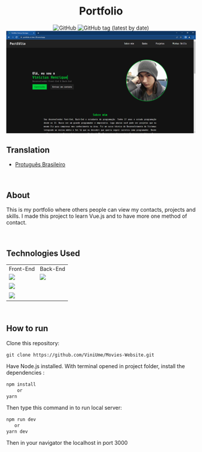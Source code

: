 <div align="center">
  <h1>Portfolio</h1>

  <img alt="GitHub" src="https://img.shields.io/github/license/ViniUme/Portfolio?color=00ce3a&style=for-the-badge">
  <img alt="GitHub tag (latest by date)" src="https://img.shields.io/github/v/tag/ViniUme/Portfolio?color=212121&style=for-the-badge">

  <br>

  <img src="https://github.com/ViniUme/assets/blob/master/portf%C3%B3lio.PNG?raw=true">
</div>

## Translation
- [Protuguês Brasileiro](https://github.com/ViniUme/Portfolio/blob/master/translation/README-ptbr.md)

<br>

## About
This is my portfolio where others people can view my contacts, projects and skills. I made this project to learn Vue.js and to have more one method of contact.

<br>

## Technologies Used

<table>
  <tr>
    <td>Front-End</td>
    <td>Back-End</td>
  </tr>
  <tr>
    <td><img src="https://img.shields.io/badge/html5-%23E34F26.svg?style=for-the-badge&logo=html5&logoColor=white"></td>
    <td><img src="https://img.shields.io/badge/vercel-%23000000.svg?style=for-the-badge&logo=vercel&logoColor=white"></td>
  </tr>
  <tr>
    <td><img src="https://img.shields.io/badge/css3-%231572B6.svg?style=for-the-badge&logo=css3&logoColor=white"></td>
  </tr>
  <tr>
    <td><img src="https://img.shields.io/badge/vuejs-%2335495e.svg?style=for-the-badge&logo=vuedotjs&logoColor=%234FC08D"></td>
  </tr>
</table>

<br>

## How to run
Clone this repository:

    git clone https://github.com/ViniUme/Movies-Website.git
    
Have Node.js installed. With terminal opened in project folder, install the dependencies :

    npm install
        or
    yarn
    
Then type this command in to run local server:

    npm run dev
       or
    yarn dev

Then in your navigator the localhost in port 3000
